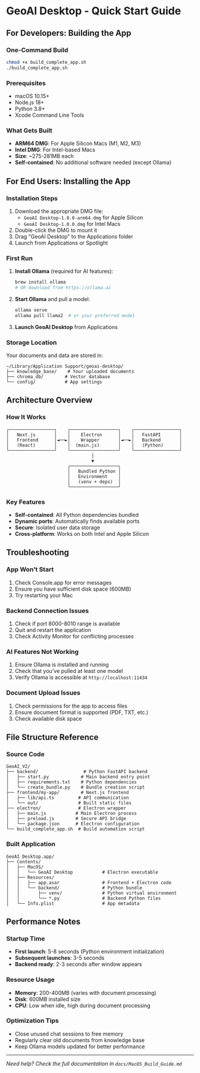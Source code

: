 # GeoAI Desktop - Quick Start Guide

## For Developers: Building the App

### One-Command Build
```bash
chmod +x build_complete_app.sh
./build_complete_app.sh
```

### Prerequisites
- macOS 10.15+
- Node.js 18+
- Python 3.8+
- Xcode Command Line Tools

### What Gets Built
- **ARM64 DMG**: For Apple Silicon Macs (M1, M2, M3)
- **Intel DMG**: For Intel-based Macs
- **Size**: ~275-281MB each
- **Self-contained**: No additional software needed (except Ollama)

## For End Users: Installing the App

### Installation Steps
1. Download the appropriate DMG file:
   - `GeoAI Desktop-1.0.0-arm64.dmg` for Apple Silicon
   - `GeoAI Desktop-1.0.0.dmg` for Intel Macs
2. Double-click the DMG to mount it
3. Drag "GeoAI Desktop" to the Applications folder
4. Launch from Applications or Spotlight

### First Run
1. **Install Ollama** (required for AI features):
   ```bash
   brew install ollama
   # OR download from https://ollama.ai
   ```

2. **Start Ollama** and pull a model:
   ```bash
   ollama serve
   ollama pull llama2  # or your preferred model
   ```

3. **Launch GeoAI Desktop** from Applications

### Storage Location
Your documents and data are stored in:
```
~/Library/Application Support/geoai-desktop/
├── knowledge_base/    # Your uploaded documents
├── chroma_db/        # Vector database
└── config/           # App settings
```

## Architecture Overview

### How It Works
```
┌─────────────────┐    ┌──────────────────┐    ┌─────────────────┐
│   Next.js       │    │    Electron      │    │   FastAPI       │
│   Frontend      │◄──►│    Wrapper       │◄──►│   Backend       │
│   (React)       │    │  (main.js)       │    │   (Python)      │
└─────────────────┘    └──────────────────┘    └─────────────────┘
                                │
                                ▼
                       ┌──────────────────┐
                       │   Bundled Python │
                       │   Environment    │
                       │   (venv + deps)  │
                       └──────────────────┘
```

### Key Features
- **Self-contained**: All Python dependencies bundled
- **Dynamic ports**: Automatically finds available ports
- **Secure**: Isolated user data storage
- **Cross-platform**: Works on both Intel and Apple Silicon

## Troubleshooting

### App Won't Start
1. Check Console.app for error messages
2. Ensure you have sufficient disk space (600MB)
3. Try restarting your Mac

### Backend Connection Issues
1. Check if port 8000-8010 range is available
2. Quit and restart the application
3. Check Activity Monitor for conflicting processes

### AI Features Not Working
1. Ensure Ollama is installed and running
2. Check that you've pulled at least one model
3. Verify Ollama is accessible at `http://localhost:11434`

### Document Upload Issues
1. Check permissions for the app to access files
2. Ensure document format is supported (PDF, TXT, etc.)
3. Check available disk space

## File Structure Reference

### Source Code
```
GeoAI_V2/
├── backend/                 # Python FastAPI backend
│   ├── start.py            # Main backend entry point
│   ├── requirements.txt    # Python dependencies
│   └── create_bundle.py    # Bundle creation script
├── frontend/my-app/        # Next.js frontend
│   ├── lib/api.ts         # API communication
│   └── out/               # Built static files
├── electron/              # Electron wrapper
│   ├── main.js           # Main Electron process
│   ├── preload.js        # Secure API bridge
│   └── package.json      # Electron configuration
└── build_complete_app.sh  # Build automation script
```

### Built Application
```
GeoAI Desktop.app/
├── Contents/
│   ├── MacOS/
│   │   └── GeoAI Desktop           # Electron executable
│   ├── Resources/
│   │   ├── app.asar                # Frontend + Electron code
│   │   └── backend/                # Python bundle
│   │       ├── venv/               # Python virtual environment
│   │       └── *.py                # Backend Python files
│   └── Info.plist                  # App metadata
```

## Performance Notes

### Startup Time
- **First launch**: 5-8 seconds (Python environment initialization)
- **Subsequent launches**: 3-5 seconds
- **Backend ready**: 2-3 seconds after window appears

### Resource Usage
- **Memory**: 200-400MB (varies with document processing)
- **Disk**: 600MB installed size
- **CPU**: Low when idle, high during document processing

### Optimization Tips
- Close unused chat sessions to free memory
- Regularly clear old documents from knowledge base
- Keep Ollama models updated for better performance

---

*Need help? Check the full documentation in `docs/MacOS_Build_Guide.md`*